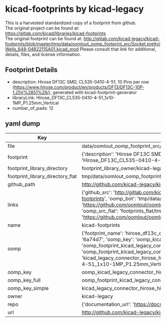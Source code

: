 # kicad-footprints by kicad-legacy  
This is a harvested standardized copy of a footprint from github.  
The original project can be found at:  
https://gitlab.com/kicad/libraries/kicad-footprints  
The original footprint can be found at:
http://gitlab.com/kicad-legacy/kicad-footprints/blob/master/tmp/data/oomlout_oomp_footprint_src/Socket.pretty/Wells_648-0482211SA01.kicad_mod
Please consult that link for additional, details, files, and license information.  
## Footprint Details
* description: Hirose DF13C SMD, CL535-0410-4-51, 10 Pins per row (https://www.hirose.com/product/en/products/DF13/DF13C-10P-1.25V%2851%29/), generated with kicad-footprint-generator  
* libraryLink: Hirose_DF13C_CL535-0410-4-51_1x10-1MP_P1.25mm_Vertical  
* number_of_pads: 12  
## yaml dump  
| Key | Value |  
| --- | --- |  
| file | data/oomlout_oomp_footprint_src/kicad-footprints/Connector_Hirose.pretty/Hirose_DF13C_CL535-0410-4-51_1x10-1MP_P1.25mm_Vertical.kicad_mod |  
| footprint | {'description': 'Hirose DF13C SMD, CL535-0410-4-51, 10 Pins per row (https://www.hirose.com/product/en/products/DF13/DF13C-10P-1.25V%2851%29/), generated with kicad-footprint-generator', 'libraryLink': 'Hirose_DF13C_CL535-0410-4-51_1x10-1MP_P1.25mm_Vertical', 'number_of_pads': 12} |  
| footprint_library_directory | footprint_library_owner/kicad-legacy_kicad-footprints |  
| footprint_library_directory_flat | tmp/data/oomlout_oomp_footprint_src/footprints_flat/kicad_legacy_connector_hirose_hirose_df13c_cl535_0410_4_51_1x10_1mp_p1_25mm_vertical/working |  
| github_path | http://github.com/kicad-legacy/kicad-footprints/blob/master/tmp/data/oomlout_oomp_footprint_src/Connector_Hirose.pretty/Hirose_DF13C_CL535-0410-4-51_1x10-1MP_P1.25mm_Vertical.kicad_mod |  
| links | {'github_src': 'http://gitlab.com/kicad-legacy/kicad-footprints/blob/master/tmp/data/oomlout_oomp_footprint_src/Socket.pretty/Wells_648-0482211SA01.kicad_mod', 'github_src_repo': 'https://gitlab.com/kicad/libraries/kicad-footprints', 'oomp_bot': 'tmp/data/oomlout_oomp_footprint_src/footprints/kicad_legacy_connector_hirose_hirose_df13c_cl535_0410_4_51_1x10_1mp_p1_25mm_vertical/working', 'oomp_bot_github': 'https://github.com/oomlout/oomlout_oomp_footprint_bot/tree/main/tmp/data/oomlout_oomp_footprint_src/footprints/kicad_legacy_connector_hirose_hirose_df13c_cl535_0410_4_51_1x10_1mp_p1_25mm_vertical/working', 'oomp_src_flat': 'footprints_flat/tmp/data/oomlout_oomp_footprint_src/footprints_flat/kicad_legacy_connector_hirose_hirose_df13c_cl535_0410_4_51_1x10_1mp_p1_25mm_vertical/working', 'oomp_src_flat_github': 'https://github.com/oomlout/oomlout_oomp_footprint_src/tree/main/tmp/data/oomlout_oomp_footprint_src/footprints_flat/kicad_legacy_connector_hirose_hirose_df13c_cl535_0410_4_51_1x10_1mp_p1_25mm_vertical/working'} |  
| name | kicad-footprints |  
| oomp | {'footprint_name': 'hirose_df13c_cl535_0410_4_51_1x10_1mp_p1_25mm_vertical', 'library_name': 'connector_hirose', 'md5': '6a74d7938538b8549d8b0b2f42c8d5d4', 'md5_10': '6a74d79385', 'md5_5': '6a74d', 'md5_6': '6a74d7', 'oomp_key': 'oomp_kicad_legacy_connector_hirose_hirose_df13c_cl535_0410_4_51_1x10_1mp_p1_25mm_vertical', 'oomp_key_extra': 'oomp_footprint_kicad_legacy_connector_hirose_hirose_df13c_cl535_0410_4_51_1x10_1mp_p1_25mm_vertical', 'oomp_key_full': 'oomp_footprint_kicad_legacy_connector_hirose_hirose_df13c_cl535_0410_4_51_1x10_1mp_p1_25mm_vertical_6a74d7', 'oomp_key_simple': 'kicad_legacy_connector_hirose_hirose_df13c_cl535_0410_4_51_1x10_1mp_p1_25mm_vertical', 'original_filename': 'data/oomlout_oomp_footprint_src/kicad-footprints/Connector_Hirose.pretty/Hirose_DF13C_CL535-0410-4-51_1x10-1MP_P1.25mm_Vertical.kicad_mod', 'owner_name': 'kicad_legacy'} |  
| oomp_key | oomp_kicad_legacy_connector_hirose_hirose_df13c_cl535_0410_4_51_1x10_1mp_p1_25mm_vertical |  
| oomp_key_full | oomp_footprint_kicad_legacy_connector_hirose_hirose_df13c_cl535_0410_4_51_1x10_1mp_p1_25mm_vertical |  
| oomp_key_simple | kicad_legacy_connector_hirose_hirose_df13c_cl535_0410_4_51_1x10_1mp_p1_25mm_vertical |  
| owner | kicad-legacy |  
| repo | {'documentation_url': 'https://docs.github.com/rest/repos/repos#get-a-repository', 'message': 'Not Found'} |  
| url | http://github.com/kicad-legacy/kicad-footprints |  

